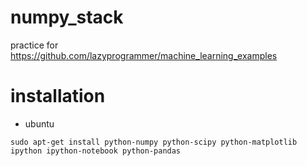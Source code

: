 # numpy_stack

practice for https://github.com/lazyprogrammer/machine_learning_examples

# installation

* ubuntu

```
sudo apt-get install python-numpy python-scipy python-matplotlib ipython ipython-notebook python-pandas
```
